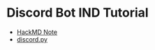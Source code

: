 # Discord Bot IND Tutorial

+ [HackMD Note](https://hackmd.io/@PenutChen/SyuI2jIOU)
+ [discord.py](https://discordpy.readthedocs.io/en/latest/index.html)